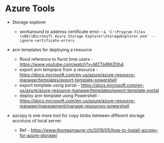 Azure Tools
==========

* Storage explorer
  - workaround to address certificate error - `& 'C:\Program Files (x86)\Microsoft Azure Storage Explorer\StorageExplorer.exe' --ignore-certificate-errors`

* arm templates for deploying a resource 
  - Rood reference to fiurst time users - https://www.youtube.com/watch?v=MZTb9NtZOh4 
  - export arm templace from a resource - https://docs.microsoft.com/en-us/azure/azure-resource-manager/templates/export-template-powershell 
  - export template using portal - https://docs.microsoft.com/en-us/azure/azure-resource-manager/templates/export-template-portal
  - deploy arm template using Powershell - https://docs.microsoft.com/en-us/azure/azure-resource-manager/management/manage-resources-powershell 
  
* azcopy is one more tool for copy blobs between different storage accotuns of local server
  - Ref - https://www.thomasmaurer.ch/2019/05/how-to-install-azcopy-for-azure-storage/ 

